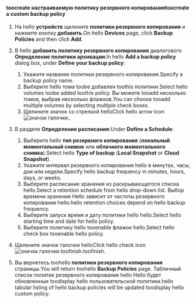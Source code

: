 <!--author=SharS last changed: 11/04/15-->


#### <a name="toocreate-a-custom-backup-policy"></a><span data-ttu-id="c5f2f-101">toocreate настраиваемую политику резервного копирования</span><span class="sxs-lookup"><span data-stu-id="c5f2f-101">toocreate a custom backup policy</span></span>
1. <span data-ttu-id="c5f2f-102">На hello **устройств** щелкните **политики резервного копирования** и нажмите кнопку **добавить**.</span><span class="sxs-lookup"><span data-stu-id="c5f2f-102">On hello **Devices** page, click **Backup Policies** and then click **Add**.</span></span>
2. <span data-ttu-id="c5f2f-103">В hello **добавить политику резервного копирования** диалогового **Определение политики архивации**:</span><span class="sxs-lookup"><span data-stu-id="c5f2f-103">In hello **Add a backup policy** dialog box, under **Define your backup policy**:</span></span>
   
   1. <span data-ttu-id="c5f2f-104">Укажите название политики резервного копирования.</span><span class="sxs-lookup"><span data-stu-id="c5f2f-104">Specify a backup policy name.</span></span>
   2. <span data-ttu-id="c5f2f-105">Выберите hello тома toobe добавлен toothis политики.</span><span class="sxs-lookup"><span data-stu-id="c5f2f-105">Select hello volumes toobe added toothis policy.</span></span> <span data-ttu-id="c5f2f-106">Вы можете tooadd несколько томов, выбрав несколько флажков.</span><span class="sxs-lookup"><span data-stu-id="c5f2f-106">You can choose tooadd multiple volumes by selecting multiple check boxes.</span></span>
   3. <span data-ttu-id="c5f2f-107">Щелкните значок со стрелкой hello</span><span class="sxs-lookup"><span data-stu-id="c5f2f-107">Click hello arrow icon</span></span> ![значок галочки](./media/storsimple-create-custom-backup-policy-u2/HCS_ArrowIcon-include.png)<span data-ttu-id="c5f2f-109">.</span><span class="sxs-lookup"><span data-stu-id="c5f2f-109">.</span></span>
3. <span data-ttu-id="c5f2f-110">В разделе **Определение расписания**:</span><span class="sxs-lookup"><span data-stu-id="c5f2f-110">Under **Define a Schedule**:</span></span>
   
   1. <span data-ttu-id="c5f2f-111">Выберите hello **тип резервного копирования** (**локальный моментальный снимок** или **облачного моментального снимка**).</span><span class="sxs-lookup"><span data-stu-id="c5f2f-111">Select hello **Type of backup** (**Local Snapshot** or **Cloud Snapshot**).</span></span>
   2. <span data-ttu-id="c5f2f-112">Укажите интервал резервного копирования hello в минутах, часы, дни или недели.</span><span class="sxs-lookup"><span data-stu-id="c5f2f-112">Specify hello backup frequency in minutes, hours, days, or weeks.</span></span>
   3. <span data-ttu-id="c5f2f-113">Выберите расписание хранения из раскрывающегося списка hello.</span><span class="sxs-lookup"><span data-stu-id="c5f2f-113">Select a retention schedule from hello drop-down list.</span></span> <span data-ttu-id="c5f2f-114">Выбор времени хранения Hello зависит от частоты резервного копирования hello.</span><span class="sxs-lookup"><span data-stu-id="c5f2f-114">hello retention choices depend on hello backup frequency.</span></span> 
   4. <span data-ttu-id="c5f2f-115">Выберите запуск время и дату политики hello hello.</span><span class="sxs-lookup"><span data-stu-id="c5f2f-115">Select hello starting time and date for hello policy.</span></span>
   5. <span data-ttu-id="c5f2f-116">Выберите политику hello tooenable флажок hello.</span><span class="sxs-lookup"><span data-stu-id="c5f2f-116">Select hello check box tooenable hello policy.</span></span>
4. <span data-ttu-id="c5f2f-117">Щелкните значок галочки hello</span><span class="sxs-lookup"><span data-stu-id="c5f2f-117">Click hello check icon</span></span> ![значок галочки](./media/storsimple-add-backup-policy-u2/HCS_CheckIcon-include.png) <span data-ttu-id="c5f2f-119">toofinish.</span><span class="sxs-lookup"><span data-stu-id="c5f2f-119">toofinish.</span></span>
5. <span data-ttu-id="c5f2f-120">Вы вернетесь toohello **политики резервного копирования** страницы.</span><span class="sxs-lookup"><span data-stu-id="c5f2f-120">You will return toohello **Backup Policies** page.</span></span> <span data-ttu-id="c5f2f-121">Табличный список политик резервного копирования hello Hello будет обновленные toodisplay hello пользовательской политики.</span><span class="sxs-lookup"><span data-stu-id="c5f2f-121">hello tabular listing of hello backup policies will be updated toodisplay hello custom policy.</span></span>

